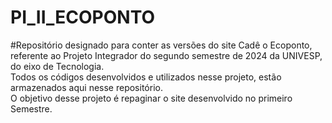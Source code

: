 # PI_II_ECOPONTO
#Repositório designado para conter as versões do site Cadê o Ecoponto, referente ao Projeto Integrador do segundo semestre de 2024 da UNIVESP, do eixo de Tecnologia.<br>
Todos os códigos desenvolvidos e utilizados nesse projeto, estão armazenados aqui nesse repositório.<br>
O objetivo desse projeto é repaginar o site desenvolvido no primeiro Semestre.
